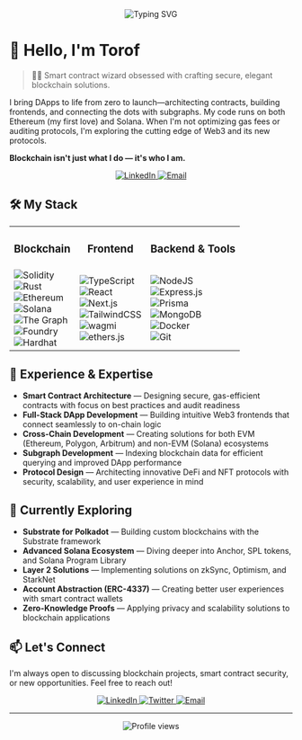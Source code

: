 <div align="center">
  <img src="https://readme-typing-svg.herokuapp.com?font=Fira+Code&weight=500&size=40&pause=1000&color=6D44F2&center=true&vCenter=true&random=false&width=600&height=100&lines=Blockchain+Developer;Smart+Contract+Architect;DApp+Engineer" alt="Typing SVG" />
</div>

# 👋 Hello, I'm Torof

> 👨‍💻 Smart contract wizard obsessed with crafting secure, elegant blockchain solutions.

I bring DApps to life from zero to launch—architecting contracts, building frontends, and connecting the dots with subgraphs. My code runs on both Ethereum (my first love) and Solana. When I'm not optimizing gas fees or auditing protocols, I'm exploring the cutting edge of Web3 and its new protocols.

**Blockchain isn't just what I do — it's who I am.**

<div align="center">
  <a href="https://www.linkedin.com/in/scott-devines/">
    <img src="https://img.shields.io/badge/LinkedIn-Connect-0A66C2?style=for-the-badge&logo=linkedin" alt="LinkedIn" />
  </a>
  <a href="mailto:your-email@example.com">
    <img src="https://img.shields.io/badge/Email-Contact_Me-D14836?style=for-the-badge&logo=gmail" alt="Email" />
  </a>
</div>

## 🛠️ My Stack

<table>
  <tr>
    <td align="center"><h3>Blockchain</h3></td>
    <td align="center"><h3>Frontend</h3></td>
    <td align="center"><h3>Backend & Tools</h3></td>
  </tr>
  <tr>
    <td>
      <img src="https://img.shields.io/badge/Solidity-%23363636.svg?style=for-the-badge&logo=solidity&logoColor=white" alt="Solidity" /><br/>
      <img src="https://img.shields.io/badge/Rust-%23000000.svg?style=for-the-badge&logo=rust&logoColor=white" alt="Rust" /><br/>
      <img src="https://img.shields.io/badge/Ethereum-3C7BE1?style=for-the-badge&logo=Ethereum&logoColor=white" alt="Ethereum" /><br/>
      <img src="https://img.shields.io/badge/Solana-9945FF?style=for-the-badge&logo=solana&logoColor=white" alt="Solana" /><br/>
      <img src="https://img.shields.io/badge/The%20Graph-6747ED?style=for-the-badge&logo=thegraph&logoColor=white" alt="The Graph" /><br/>
      <img src="https://img.shields.io/badge/Foundry-CCCCCC?style=for-the-badge&logo=ethereum&logoColor=black" alt="Foundry" /><br/>
      <img src="https://img.shields.io/badge/Hardhat-FFF04D?style=for-the-badge&logo=hardhat&logoColor=black" alt="Hardhat" />
    </td>
    <td>
      <img src="https://img.shields.io/badge/typescript-%23007ACC.svg?style=for-the-badge&logo=typescript&logoColor=white" alt="TypeScript" /><br/>
      <img src="https://img.shields.io/badge/react-%2320232a.svg?style=for-the-badge&logo=react&logoColor=%2361DAFB" alt="React" /><br/>
      <img src="https://img.shields.io/badge/next.js-000000?style=for-the-badge&logo=nextdotjs&logoColor=white" alt="Next.js" /><br/>
      <img src="https://img.shields.io/badge/tailwindcss-%2338B2AC.svg?style=for-the-badge&logo=tailwind-css&logoColor=white" alt="TailwindCSS" /><br/>
      <img src="https://img.shields.io/badge/wagmi-14171A?style=for-the-badge&logo=ethereum&logoColor=white" alt="wagmi" /><br/>
      <img src="https://img.shields.io/badge/ethers.js-F16822?style=for-the-badge&logo=ethereum&logoColor=white" alt="ethers.js" />
    </td>
    <td>
      <img src="https://img.shields.io/badge/node.js-6DA55F?style=for-the-badge&logo=node.js&logoColor=white" alt="NodeJS" /><br/>
      <img src="https://img.shields.io/badge/express.js-%23404d59.svg?style=for-the-badge&logo=express&logoColor=%2361DAFB" alt="Express.js" /><br/>
      <img src="https://img.shields.io/badge/Prisma-3982CE?style=for-the-badge&logo=Prisma&logoColor=white" alt="Prisma" /><br/>
      <img src="https://img.shields.io/badge/MongoDB-%234ea94b.svg?style=for-the-badge&logo=mongodb&logoColor=white" alt="MongoDB" /><br/>
      <img src="https://img.shields.io/badge/Docker-2496ED?style=for-the-badge&logo=docker&logoColor=white" alt="Docker" /><br/>
      <img src="https://img.shields.io/badge/Git-F05032?style=for-the-badge&logo=git&logoColor=white" alt="Git" />
    </td>
  </tr>
</table>

## 💼 Experience & Expertise

- **Smart Contract Architecture** — Designing secure, gas-efficient contracts with focus on best practices and audit readiness
- **Full-Stack DApp Development** — Building intuitive Web3 frontends that connect seamlessly to on-chain logic
- **Cross-Chain Development** — Creating solutions for both EVM (Ethereum, Polygon, Arbitrum) and non-EVM (Solana) ecosystems
- **Subgraph Development** — Indexing blockchain data for efficient querying and improved DApp performance
- **Protocol Design** — Architecting innovative DeFi and NFT protocols with security, scalability, and user experience in mind

## 🌱 Currently Exploring

- **Substrate for Polkadot** — Building custom blockchains with the Substrate framework
- **Advanced Solana Ecosystem** — Diving deeper into Anchor, SPL tokens, and Solana Program Library
- **Layer 2 Solutions** — Implementing solutions on zkSync, Optimism, and StarkNet
- **Account Abstraction (ERC-4337)** — Creating better user experiences with smart contract wallets
- **Zero-Knowledge Proofs** — Applying privacy and scalability solutions to blockchain applications

## 📫 Let's Connect

I'm always open to discussing blockchain projects, smart contract security, or new opportunities. Feel free to reach out!

<div align="center">
  <a href="https://www.linkedin.com/in/scott-devines/">
    <img src="https://img.shields.io/badge/LinkedIn-0A66C2?style=for-the-badge&logo=linkedin" alt="LinkedIn" />
  </a>
  <a href="https://twitter.com/your-twitter">
    <img src="https://img.shields.io/badge/Twitter-1DA1F2?style=for-the-badge&logo=twitter&logoColor=white" alt="Twitter" />
  </a>
  <a href="mailto:your-email@example.com">
    <img src="https://img.shields.io/badge/Email-D14836?style=for-the-badge&logo=gmail&logoColor=white" alt="Email" />
  </a>
</div>

---

<div align="center">
  <img src="https://komarev.com/ghpvc/?username=torof&style=flat-square&color=blueviolet" alt="Profile views" />
</div>
